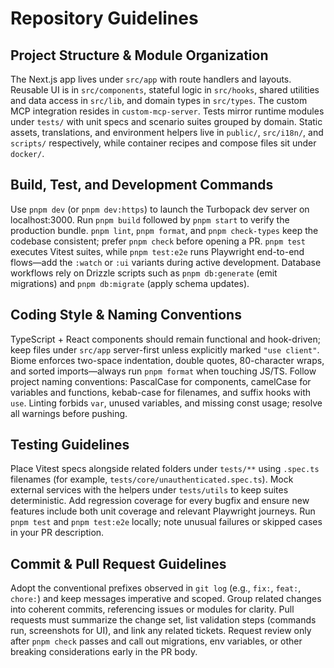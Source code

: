 # Repository Guidelines

## Project Structure & Module Organization
The Next.js app lives under `src/app` with route handlers and layouts. Reusable UI is in `src/components`, stateful logic in `src/hooks`, shared utilities and data access in `src/lib`, and domain types in `src/types`. The custom MCP integration resides in `custom-mcp-server`. Tests mirror runtime modules under `tests/` with unit specs and scenario suites grouped by domain. Static assets, translations, and environment helpers live in `public/`, `src/i18n/`, and `scripts/` respectively, while container recipes and compose files sit under `docker/`.

## Build, Test, and Development Commands
Use `pnpm dev` (or `pnpm dev:https`) to launch the Turbopack dev server on localhost:3000. Run `pnpm build` followed by `pnpm start` to verify the production bundle. `pnpm lint`, `pnpm format`, and `pnpm check-types` keep the codebase consistent; prefer `pnpm check` before opening a PR. `pnpm test` executes Vitest suites, while `pnpm test:e2e` runs Playwright end-to-end flows—add the `:watch` or `:ui` variants during active development. Database workflows rely on Drizzle scripts such as `pnpm db:generate` (emit migrations) and `pnpm db:migrate` (apply schema updates).

## Coding Style & Naming Conventions
TypeScript + React components should remain functional and hook-driven; keep files under `src/app` server-first unless explicitly marked `"use client"`. Biome enforces two-space indentation, double quotes, 80-character wraps, and sorted imports—always run `pnpm format` when touching JS/TS. Follow project naming conventions: PascalCase for components, camelCase for variables and functions, kebab-case for filenames, and suffix hooks with `use`. Linting forbids `var`, unused variables, and missing const usage; resolve all warnings before pushing.

## Testing Guidelines
Place Vitest specs alongside related folders under `tests/**` using `.spec.ts` filenames (for example, `tests/core/unauthenticated.spec.ts`). Mock external services with the helpers under `tests/utils` to keep suites deterministic. Add regression coverage for every bugfix and ensure new features include both unit coverage and relevant Playwright journeys. Run `pnpm test` and `pnpm test:e2e` locally; note unusual failures or skipped cases in your PR description.

## Commit & Pull Request Guidelines
Adopt the conventional prefixes observed in `git log` (e.g., `fix:`, `feat:`, `chore:`) and keep messages imperative and scoped. Group related changes into coherent commits, referencing issues or modules for clarity. Pull requests must summarize the change set, list validation steps (commands run, screenshots for UI), and link any related tickets. Request review only after `pnpm check` passes and call out migrations, env variables, or other breaking considerations early in the PR body.
